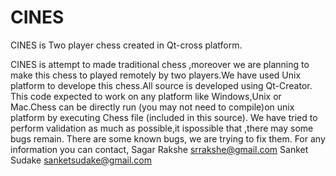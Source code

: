 CINES
=====
CINES is Two player chess created in Qt-cross platform.

CINES is attempt to made traditional chess ,moreover we are planning
to make this chess to played remotely by two players.We have used Unix 
platform to develope this chess.All source is
developed using Qt-Creator. This code expected to work on any platform
like Windows,Unix or Mac.Chess can be directly run (you may not need to 
compile)on unix platform by executing Chess file (included in this source).
We have tried to perform validation as much as possible,it ispossible that
,there may some bugs remain.	There are some known bugs,
we are trying to fix them.
For any information you can contact,
Sagar Rakshe srrakshe@gmail.com
Sanket Sudake sanketsudake@gmail.com
